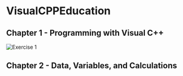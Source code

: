 # VisualCPPEducation
 
## Chapter 1 - Programming with Visual C++

![Exercise 1](https://github.com/JamesPeters98/VisualCPPEducation/commit/581810667c1a87826b4932d571cce518e7157657)

## Chapter 2 - Data, Variables, and Calculations
